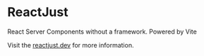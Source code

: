 # ReactJust

React Server Components without a framework. Powered by Vite

Visit the [reactjust.dev](https://reactjust.dev) for more information.
